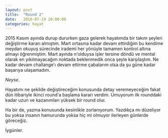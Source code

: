 ```yaml
---
layout: post
title:  "Round 2"
date:   2016-07-19 20:00:00
categories: hayat
---
```


2015 Kasım ayında durup dururken gaza gelerek hayatımda bir takım şeyleri değiştirme kararı almıştım. Mart ortasına kadar devam ettirdiğim bu kendime meydan okuyuş sürecinde irademi her yönüyle tamamen kontrol altına almayı öğrenmiştim. Mart ayında n'olduysa işler tersine döndü ve mental olarak en yıkılmayacağım noktada beklenmedik onca şeyle karşılaştım. Ne kadar devam challange'ı devam ettirme çabalarım olsa da şu güne kadar başarıya ulaşamadım.

*Neyse*.

Hayatımı ne şekilde değiştireceğim konusunda detay veremeyeceğim fakat dün itibariyle ikinci round'a başlama kararı verdim. Umuyorum ilk rounddaki kadar uzun ve kazanımları yüksek bir round olur.

Ha bir de, yazma konusunda kesinlikle zorlanıyorum. Yazdıkça mı düzeliyor bu yoksa insanın hamurunda yoksa hiç mi olmuyor ilerleyen günlerde göreceğiz.

İygünler.
